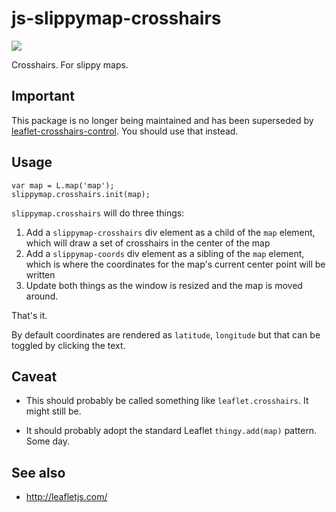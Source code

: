 # js-slippymap-crosshairs

![](images/slippymap-crosshairs.png)

Crosshairs. For slippy maps.

## Important

This package is no longer being maintained and has been superseded by [leaflet-crosshairs-control](https://github.com/sfomuseum/leaflet-crosshairs-control). You should use that instead.

## Usage

```
var map = L.map('map');
slippymap.crosshairs.init(map);
```

`slippymap.crosshairs` will do three things:

1. Add a `slippymap-crosshairs` div element as a child of the `map` element, which will draw a set of crosshairs in the center of the map
2. Add a `slippymap-coords` div element as a sibling of the `map` element, which is where the coordinates for the map's current center point will be written
3. Update both things as the window is resized and the map is moved around.

That's it.

By default coordinates are rendered as `latitude`, `longitude` but that can be toggled by clicking the text.

## Caveat

* This should probably be called something like `leaflet.crosshairs`. It might still be.

* It should probably adopt the standard Leaflet `thingy.add(map)` pattern. Some day.

## See also

* http://leafletjs.com/
